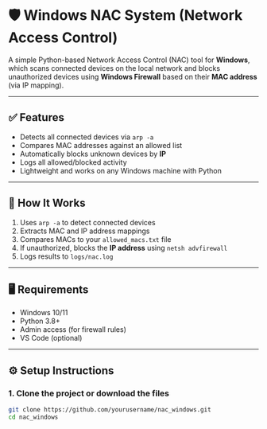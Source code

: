 # 🛡️ Windows NAC System (Network Access Control)

A simple Python-based Network Access Control (NAC) tool for **Windows**, which scans connected devices on the local network and blocks unauthorized devices using **Windows Firewall** based on their **MAC address** (via IP mapping).

---

## ✅ Features

- Detects all connected devices via `arp -a`
- Compares MAC addresses against an allowed list
- Automatically blocks unknown devices by **IP**
- Logs all allowed/blocked activity
- Lightweight and works on any Windows machine with Python

---

## 🧱 How It Works

1. Uses `arp -a` to detect connected devices
2. Extracts MAC and IP address mappings
3. Compares MACs to your `allowed_macs.txt` file
4. If unauthorized, blocks the **IP address** using `netsh advfirewall`
5. Logs results to `logs/nac.log`

---

## 🖥️ Requirements

- Windows 10/11
- Python 3.8+
- Admin access (for firewall rules)
- VS Code (optional)

---

## ⚙️ Setup Instructions

### 1. Clone the project or download the files

```bash
git clone https://github.com/yourusername/nac_windows.git
cd nac_windows